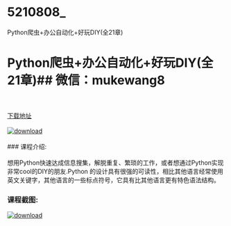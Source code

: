 # 5210808_
Python爬虫+办公自动化+好玩DIY(全21章)
# Python爬虫+办公自动化+好玩DIY(全21章)## 微信：mukewang8
<br/></br>[下载地址](http://www.36tz.cn/article/5210808 "下载地址")
<br/></br>[![download](http://36tz.cn/muke_img/2020_03_1-35-300x183.png "下载地址")](http://www.36tz.cn/article/5210808 "下载地址")
<br/></br>### 课程介绍:<br/></br>想用Python快速达成信息搜集，解脱重复、繁琐的工作，或者想通过Python实现非常cool的DIY的朋友.Python 的设计具有很强的可读性，相比其他语言经常使用英文关键字，其他语言的一些标点符号，它具有比其他语言更有特色语法结构。

### 课程截图:
[![download](http://36tz.cn/muke_img/2020_03_2-6.png "下载地址")](http://www.36tz.cn/article/5210808 "下载地址")
